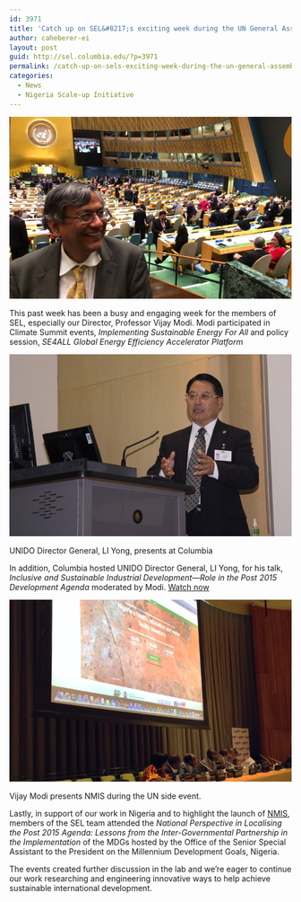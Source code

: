 ```yaml
---
id: 3971
title: 'Catch up on SEL&#8217;s exciting week during the UN General Assembly'
author: caheberer-ei
layout: post
guid: http://sel.columbia.edu/?p=3971
permalink: /catch-up-on-sels-exciting-week-during-the-un-general-assembly/
categories:
  - News
  - Nigeria Scale-up Initiative
---
```

![vijayUN][1] 



This past week has been a busy and engaging week for the members of SEL, especially our Director, Professor Vijay Modi. Modi participated in Climate Summit events, *Implementing Sustainable Energy For All* and policy session, *SE4ALL Global Energy Efficiency Accelerator Platform*



![LIYong][2] 

<p class="wp-caption-text">
  UNIDO Director General, LI Yong, presents at Columbia
</p>



In addition, Columbia hosted UNIDO Director General, LI Yong, for his talk, *Inclusive and Sustainable Industrial Development—Role in the Post 2015 Development Agenda* moderated by Modi. [Watch now][3]



![nigeriaUNevent][4] 

<p class="wp-caption-text">
  Vijay Modi presents NMIS during the UN side event.
</p>

Lastly, in support of our work in Nigeria and to highlight the launch of [NMIS][5], members of the SEL team attended the *National Perspective in Localising the Post 2015 Agenda: Lessons from the Inter-Governmental Partnership in the Implementation* of the MDGs hosted by the Office of the Senior Special Assistant to the President on the Millennium Development Goals, Nigeria.

The events created further discussion in the lab and we’re eager to continue our work researching and engineering innovative ways to help achieve sustainable international development.

 [1]: /assets/uploads/blog/2014/09/vijayUN.jpg
 [2]: /assets/uploads/blog/2014/09/LIYong.jpg
 [3]: http://youtu.be/tgODF3WT_oA
 [4]: /assets/uploads/blog/2014/09/nigeriaUNevent.jpg
 [5]: http://nmis.mdgs.gov.ng